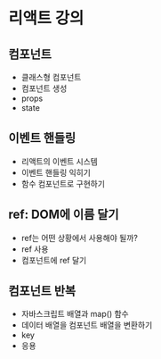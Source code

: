 # 리액트 강의

## 컴포넌트 

- 클래스형 컴포넌트 
- 컴포넌트 생성 
- props
- state

## 이벤트 핸들링 

- 리액트의 이벤트 시스템
- 이벤트 핸들링 익히기
- 함수 컴포넌트로 구현하기 

## ref: DOM에 이름 달기

- ref는 어떤 상황에서 사용해야 될까?
- ref 사용
- 컴포넌트에 ref 달기

## 컴포넌트 반복 

- 자바스크립트 배열과 map() 함수 
- 데이터 배열을 컴포넌트 배열을 변환하기 
- key
- 응용